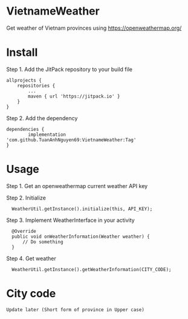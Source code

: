 # VietnameWeather

Get weather of Vietnam provinces using https://openweathermap.org/

# Install
  Step 1. Add the JitPack repository to your build file
  
	allprojects {
		repositories {
			...
			maven { url 'https://jitpack.io' }
		}
	}
  
  Step 2. Add the dependency

	dependencies {
	        implementation 'com.github.TuanAnhNguyen69:VietnameWeather:Tag'
	}
  
 # Usage
   
   Step 1. Get an openweathermap current weather API key
   
   Step 2. Initialize 
   
      WeatherUtil.getInstance().initialize(this, API_KEY);
      
   Step 3. Implement WeatherInterface in your activity
   
      @Override
      public void onWeatherInformation(Weather weather) {
          // Do something
      }
   
   Step 4. Get weather
   
      WeatherUtil.getInstance().getWeatherInformation(CITY_CODE);
      
 
 # City code
    
    Update later (Short form of province in Upper case)

      
    

  
